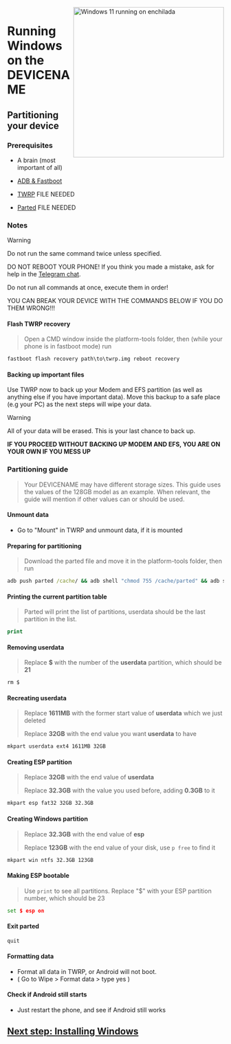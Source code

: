 <img align="right" src="https://github.com/n00b69/woa-enchilada/blob/main/enchilada.png" width="350" alt="Windows 11 running on enchilada">

# Running Windows on the DEVICENAME

## Partitioning your device

### Prerequisites
- A brain (most important of all)

- [ADB & Fastboot](https://developer.android.com/studio/releases/platform-tools)
  
- [TWRP]() FILE NEEDED

- [Parted]() FILE NEEDED

### Notes
> [!WARNING]  
> Do not run the same command twice unless specified.
> 
> DO NOT REBOOT YOUR PHONE! If you think you made a mistake, ask for help in the [Telegram chat](https://t.me/WinOnF1).
> 
> Do not run all commands at once, execute them in order!
>
> YOU CAN BREAK YOUR DEVICE WITH THE COMMANDS BELOW IF YOU DO THEM WRONG!!!

#### Flash TWRP recovery
> Open a CMD window inside the platform-tools folder, then (while your phone is in fastboot mode) run
```cmd
fastboot flash recovery path\to\twrp.img reboot recovery
```

#### Backing up important files
Use TWRP now to back up your Modem and EFS partition (as well as anything else if you have important data). Move this backup to a safe place (e.g your PC) as the next steps will wipe your data.

> [!Warning]
> All of your data will be erased. This is your last chance to back up.
> 
> **IF YOU PROCEED WITHOUT BACKING UP MODEM AND EFS, YOU ARE ON YOUR OWN IF YOU MESS UP**

### Partitioning guide
> Your DEVICENAME may have different storage sizes. This guide uses the values of the 128GB model as an example. When relevant, the guide will mention if other values can or should be used.

#### Unmount data
- Go to "Mount" in TWRP and unmount data, if it is mounted

#### Preparing for partitioning
> Download the parted file and move it in the platform-tools folder, then run
```cmd
adb push parted /cache/ && adb shell "chmod 755 /cache/parted" && adb shell /cache/parted /dev/block/sda
```

#### Printing the current partition table
> Parted will print the list of partitions, userdata should be the last partition in the list.
```cmd
print
```

#### Removing userdata
> Replace **$** with the number of the **userdata** partition, which should be **21**
```cmd
rm $
```

#### Recreating userdata
> Replace **1611MB** with the former start value of **userdata** which we just deleted
>
> Replace **32GB** with the end value you want **userdata** to have
```cmd
mkpart userdata ext4 1611MB 32GB
```

#### Creating ESP partition
> Replace **32GB** with the end value of **userdata**
>
> Replace **32.3GB** with the value you used before, adding **0.3GB** to it
```cmd
mkpart esp fat32 32GB 32.3GB
```

#### Creating Windows partition
> Replace **32.3GB** with the end value of **esp**
>
> Replace **123GB** with the end value of your disk, use `p free` to find it
```cmd
mkpart win ntfs 32.3GB 123GB
```

#### Making ESP bootable
> Use `print` to see all partitions. Replace "$" with your ESP partition number, which should be 23
```cmd
set $ esp on
```

#### Exit parted
```cmd
quit
```

#### Formatting data
- Format all data in TWRP, or Android will not boot.
- ( Go to Wipe > Format data > type yes )

#### Check if Android still starts
- Just restart the phone, and see if Android still works


## [Next step: Installing Windows](/guide/2-install.md)





















